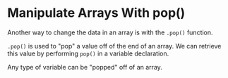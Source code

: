 # Manipulate Arrays With pop()
Another way to change the data in an array is with the `.pop()` function.

`.pop()` is used to "pop" a value off of the end of an array. We can retrieve this value by performing `pop()` in a variable declaration.

Any type of variable can be "popped" off of an array.
